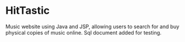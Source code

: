 # HitTastic
Music website using Java and JSP, allowing users to search for and buy physical copies of music online. 
Sql document added for testing.
